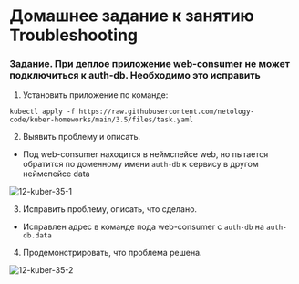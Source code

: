 # Домашнее задание к занятию Troubleshooting

### Задание. При деплое приложение web-consumer не может подключиться к auth-db. Необходимо это исправить

1. Установить приложение по команде:
```shell
kubectl apply -f https://raw.githubusercontent.com/netology-code/kuber-homeworks/main/3.5/files/task.yaml
```
2. Выявить проблему и описать.

  * Под web-consumer находится в неймспейсе web, но пытается обратится по доменному имени `auth-db` к сервису в другом неймспейсе data

![12-kuber-35-1](https://github.com/user-attachments/assets/9dae4ce1-e97d-4844-9f12-3a239b8a697b)


3. Исправить проблему, описать, что сделано.

  * Исправлен адрес в команде пода web-consumer c `auth-db` на `auth-db.data`

4. Продемонстрировать, что проблема решена.

![12-kuber-35-2](https://github.com/user-attachments/assets/ffde869b-7cff-4e32-8ccf-c57b0b7cdd5b)



